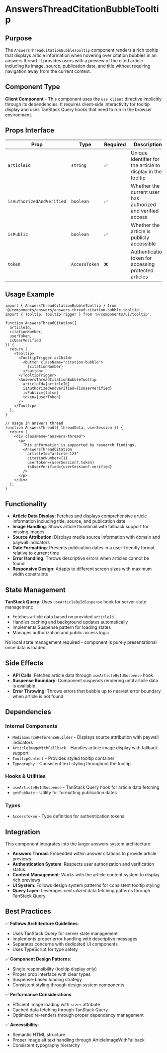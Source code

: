 # AnswersThreadCitationBubbleTooltip

## Purpose

The `AnswersThreadCitationBubbleTooltip` component renders a rich tooltip that displays article information when hovering over citation bubbles in an answers thread. It provides users with a preview of the cited article including its image, source, publication date, and title without requiring navigation away from the current context.

## Component Type

**Client Component** - This component uses the `use client` directive implicitly through its dependencies. It requires client-side interactivity for tooltip display and uses TanStack Query hooks that need to run in the browser environment.

## Props Interface

| Prop | Type | Required | Description |
|------|------|----------|-------------|
| `articleId` | `string` | ✅ | Unique identifier for the article to display in the tooltip |
| `isAuthorizedAndVerified` | `boolean` | ✅ | Whether the current user has authorized and verified access |
| `isPublic` | `boolean` | ✅ | Whether the article is publicly accessible |
| `token` | `AccessToken` | ❌ | Authentication token for accessing protected articles |

## Usage Example

```tsx
import { AnswersThreadCitationBubbleTooltip } from '@/components/answers/answers-thread-citation-bubble-tooltip';
import { Tooltip, TooltipTrigger } from '@/components/ui/tooltip';

function AnswersThreadCitation({ 
  articleId, 
  citationNumber,
  userToken,
  isUserVerified 
}) {
  return (
    <Tooltip>
      <TooltipTrigger asChild>
        <button className="citation-bubble">
          {citationNumber}
        </button>
      </TooltipTrigger>
      <AnswersThreadCitationBubbleTooltip
        articleId={articleId}
        isAuthorizedAndVerified={isUserVerified}
        isPublic={false}
        token={userToken}
      />
    </Tooltip>
  );
}

// Usage in answers thread
function AnswersThread({ threadData, userSession }) {
  return (
    <div className="answers-thread">
      <p>
        This information is supported by research findings.
        <AnswersThreadCitation
          articleId="article-123"
          citationNumber={1}
          userToken={userSession?.token}
          isUserVerified={userSession?.verified}
        />
      </p>
    </div>
  );
}
```

## Functionality

- **Article Data Display**: Fetches and displays comprehensive article information including title, source, and publication date
- **Image Handling**: Shows article thumbnail with fallback support for missing images
- **Source Attribution**: Displays media source information with domain and paywall indicators
- **Date Formatting**: Presents publication dates in a user-friendly format relative to current time
- **Error Handling**: Throws descriptive errors when articles cannot be found
- **Responsive Design**: Adapts to different screen sizes with maximum width constraints

## State Management

**TanStack Query**: Uses `useArticleByIdSuspense` hook for server state management:
- Fetches article data based on provided `articleId`
- Handles caching and background updates automatically
- Implements Suspense pattern for loading states
- Manages authorization and public access logic

No local state management required - component is purely presentational once data is loaded.

## Side Effects

- **API Calls**: Fetches article data through `useArticleByIdSuspense` hook
- **Suspense Boundary**: Component suspends rendering until article data is available
- **Error Throwing**: Throws errors that bubble up to nearest error boundary when article is not found

## Dependencies

### Internal Components
- `MediaSourceReferenceBuilder` - Displays source attribution with paywall indicators
- `ArticleImageWithFallback` - Handles article image display with fallback support
- `TooltipContent` - Provides styled tooltip container
- `Typography` - Consistent text styling throughout the tooltip

### Hooks & Utilities
- `useArticleByIdSuspense` - TanStack Query hook for article data fetching
- `getPubDate` - Utility for formatting publication dates

### Types
- `AccessToken` - Type definition for authentication tokens

## Integration

This component integrates into the larger answers system architecture:

- **Answers Thread**: Embedded within answer citations to provide article previews
- **Authentication System**: Respects user authorization and verification status
- **Content Management**: Works with the article content system to display rich previews
- **UI System**: Follows design system patterns for consistent tooltip styling
- **Query Layer**: Leverages centralized data fetching patterns through TanStack Query

## Best Practices

✅ **Follows Architecture Guidelines**:
- Uses TanStack Query for server state management
- Implements proper error handling with descriptive messages
- Separates concerns with dedicated UI components
- Uses TypeScript for type safety

✅ **Component Design Patterns**:
- Single responsibility (tooltip display only)
- Proper prop interface with clear types
- Suspense-based loading strategy
- Consistent styling through design system components

✅ **Performance Considerations**:
- Efficient image loading with `sizes` attribute
- Cached data fetching through TanStack Query
- Optimized re-renders through proper dependency management

✅ **Accessibility**:
- Semantic HTML structure
- Proper image alt text handling through ArticleImageWithFallback
- Consistent typography hierarchy
